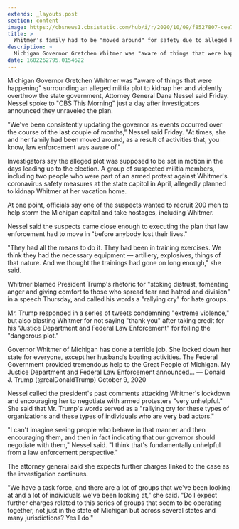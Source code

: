 ```yaml
--- 
extends: _layouts.post 
section: content 
image: https://cbsnews1.cbsistatic.com/hub/i/r/2020/10/09/f8527807-cee7-479f-8b92-cfef7366fcb1/thumbnail/1200x630/9e596dc79ab3eee436cba1da17ddf4e7/cbsn-fusion-federal-authorities-foil-plot-to-kidnap-michigan-governor-gretchen-whitmer-thumbnail-562659-640x360.jpg 
title: > 
  Whitmer's family had to be "moved around" for safety due to alleged kidnapping plot, Michigan AG says 
description: > 
  Michigan Governor Gretchen Whitmer was "aware of things that were happening" surrounding an alleged militia plot to kidnap her and violently overthrow the state government, Attorney General Dana Nessel said Friday."At times, she and her family had been moved around, as a result of activities that, you know, law enforcement was aware of."Nessel said the suspects came close enough to executing the plan that law enforcement had to move in "before anybody lost their lives."Governor Whitmer of Michigan has done a terrible job."I think that's fundamentally unhelpful from a law enforcement perspective." 
date: 1602262795.0154622 
--- 
```

Michigan Governor Gretchen Whitmer was "aware of things that were happening" surrounding an alleged militia plot to kidnap her and violently overthrow the state government, Attorney General Dana Nessel said Friday. Nessel spoke to "CBS This Morning" just a day after investigators announced they unraveled the plan.

"We've been consistently updating the governor as events occurred over the course of the last couple of months," Nessel said Friday. "At times, she and her family had been moved around, as a result of activities that, you know, law enforcement was aware of."

Investigators say the alleged plot was supposed to be set in motion in the days leading up to the election. A group of suspected militia members, including two people who were part of an armed protest against Whitmer's coronavirus safety measures at the state capitol in April, allegedly planned to kidnap Whitmer at her vacation home.

At one point, officials say one of the suspects wanted to recruit 200 men to help storm the Michigan capital and take hostages, including Whitmer.

Nessel said the suspects came close enough to executing the plan that law enforcement had to move in "before anybody lost their lives."

"They had all the means to do it. They had been in training exercises. We think they had the necessary equipment — artillery, explosives, things of that nature. And we thought the trainings had gone on long enough," she said.

Whitmer blamed President Trump's rhetoric for "stoking distrust, fomenting anger and giving comfort to those who spread fear and hatred and division" in a speech Thursday, and called his words a "rallying cry" for hate groups.

Mr. Trump responded in a series of tweets condemning "extreme violence," but also blasting Whitmer for not saying "thank you" after taking credit for his "Justice Department and Federal Law Enforcement" for foiling the "dangerous plot."

Governor Whitmer of Michigan has done a terrible job. She locked down her state for everyone, except her husband’s boating activities. The Federal Government provided tremendous help to the Great People of Michigan. My Justice Department and Federal Law Enforcement announced... — Donald J. Trump (@realDonaldTrump) October 9, 2020

Nessel called the president's past comments attacking Whitmer's lockdown and encouraging her to negotiate with armed protesters "very unhelpful." She said that Mr. Trump's words served as a "rallying cry for these types of organizations and these types of individuals who are very bad actors."

"I can't imagine seeing people who behave in that manner and then encouraging them, and then in fact indicating that our governor should negotiate with them," Nessel said. "I think that's fundamentally unhelpful from a law enforcement perspective."

The attorney general said she expects further charges linked to the case as the investigation continues.

"We have a task force, and there are a lot of groups that we've been looking at and a lot of individuals we've been looking at," she said. "Do I expect further charges related to this series of groups that seem to be operating together, not just in the state of Michigan but across several states and many jurisdictions? Yes I do."